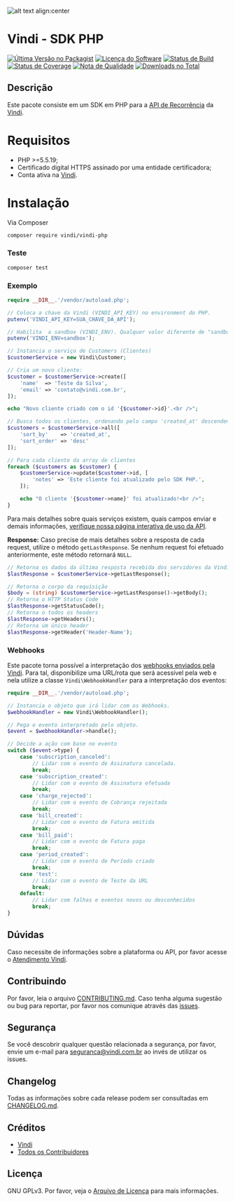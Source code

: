 ![alt text align:center](https://www.vindi.com.br/image/vindi-logo-transparente.png "Vindi")

# Vindi - SDK PHP

[![Última Versão no Packagist][ico-version]][link-packagist]
[![Licença do Software][ico-license]](license.txt)
[![Status de Build][ico-travis]][link-travis]
[![Status de Coverage][ico-scrutinizer]][link-scrutinizer]
[![Nota de Qualidade][ico-code-quality]][link-code-quality]
[![Downloads no Total][ico-downloads]][link-downloads]

## Descrição
Este pacote consiste em um SDK em PHP para a [API de Recorrência][link-introducao-api] da [Vindi][link-vindi].

# Requisitos
- PHP >=5.5.19;
- Certificado digital HTTPS assinado por uma entidade certificadora;
- Conta ativa na [Vindi](https://www.vindi.com.br "Vindi").

# Instalação

Via Composer

```bash
composer require vindi/vindi-php
```

### Teste

``` bash
composer test
```

### Exemplo

```php
require __DIR__.'/vendor/autoload.php';

// Coloca a chave da Vindi (VINDI_API_KEY) no environment do PHP.
putenv('VINDI_API_KEY=SUA_CHAVE_DA_API');

// Habilita  a sandbox (VINDI_ENV). Qualquer valor diferente de "sandbox" utiliza produção.
putenv('VINDI_ENV=sandbox');

// Instancia o serviço de Customers (Clientes)
$customerService = new Vindi\Customer;

// Cria um novo cliente:
$customer = $customerService->create([
    'name'  => 'Teste da Silva',
    'email' => 'contato@vindi.com.br',
]);

echo "Novo cliente criado com o id '{$customer->id}'.<br />";

// Busca todos os clientes, ordenando pelo campo 'created_at' descendente.
$customers = $customerService->all([
    'sort_by'    => 'created_at',
    'sort_order' => 'desc'
]);

// Para cada cliente da array de clientes
foreach ($customers as $customer) {
    $customerService->update($customer->id, [
        'notes' => 'Este cliente foi atualizado pelo SDK PHP.',
    ]);

    echo "O cliente '{$customer->name}' foi atualizado!<br />";
}
```

Para mais detalhes sobre quais serviços existem, quais campos enviar e demais informações,
[verifique nossa página interativa de uso da API][link-swagger].

**Response:**
Caso precise de mais detalhes sobre a resposta de cada request, utilize o método `getLastResponse`. Se nenhum request foi efetuado anteriormente, este método retornará `NULL`.

```php
// Retorna os dados da última resposta recebida dos servidores da Vindi
$lastResponse = $customerService->getLastResponse();

// Retorna o corpo da requisição
$body = (string) $customerService->getLastResponse()->getBody();
// Retorna o HTTP Status Code
$lastResponse->getStatusCode();
// Retorna o todos os headers
$lastResponse->getHeaders();
// Retorna um único header
$lastResponse->getHeader('Header-Name');
```

### Webhooks

Este pacote torna possível a interpretação dos [webhooks enviados pela Vindi][link-webhooks].
Para tal, disponibilize uma URL/rota que será acessível pela web e nela utilize a classe `Vindi\WebhookHandler`
para a interpretação dos eventos:

```php
require __DIR__.'/vendor/autoload.php';

// Instancia o objeto que irá lidar com os Webhooks.
$webhookHandler = new Vindi\WebhookHandler();

// Pega o evento interpretado pelo objeto.
$event = $webhookHandler->handle();

// Decide a ação com base no evento
switch ($event->type) {
    case 'subscription_canceled':
        // Lidar com o evento de Assinatura cancelada.
        break;
    case 'subscription_created':
        // Lidar com o evento de Assinatura efetuada
        break;
    case 'charge_rejected':
        // Lidar com o evento de Cobrança rejeitada
        break;
    case 'bill_created':
        // Lidar com o evento de Fatura emitida
        break;
    case 'bill_paid':
        // Lidar com o evento de Fatura paga
        break;
    case 'period_created':
        // Lidar com o evento de Período criado
        break;
    case 'test':
        // Lidar com o evento de Teste da URL
        break;
    default:
        // Lidar com falhas e eventos novos ou desconhecidos
        break;
}
```

## Dúvidas
Caso necessite de informações sobre a plataforma ou API, por favor acesse o [Atendimento Vindi](http://atendimento.vindi.com.br/hc/pt-br).

## Contribuindo
Por favor, leia o arquivo [CONTRIBUTING.md](CONTRIBUTING.md).
Caso tenha alguma sugestão ou bug para reportar, por favor nos comunique através das [issues](./issues).

## Segurança
Se você descobrir qualquer questão relacionada a segurança, por favor, envie um e-mail para seguranca@vindi.com.br ao invés de utilizar os issues.

## Changelog
Todas as informações sobre cada release podem ser consultadas em [CHANGELOG.md](CHANGELOG.md).

## Créditos
- [Vindi][link-author]
- [Todos os Contribuidores][link-contributors]

## Licença
GNU GPLv3. Por favor, veja o [Arquivo de Licença](license.txt) para mais informações.

[ico-version]: https://img.shields.io/packagist/v/vindi/vindi-php.svg?style=flat-square
[ico-license]: https://img.shields.io/badge/license-GPLv3-brightgreen.svg?style=flat-square
[ico-travis]: https://img.shields.io/travis/vindi/vindi-php/master.svg?style=flat-square
[ico-scrutinizer]: https://img.shields.io/scrutinizer/coverage/g/vindi/vindi-php.svg?style=flat-square
[ico-code-quality]: https://img.shields.io/scrutinizer/g/vindi/vindi-php.svg?style=flat-square
[ico-downloads]: https://img.shields.io/packagist/dt/vindi/vindi-php.svg?style=flat-square

[link-packagist]: https://packagist.org/packages/vindi/vindi-php
[link-travis]: https://travis-ci.org/vindi/vindi-php
[link-scrutinizer]: https://scrutinizer-ci.com/g/vindi/vindi-php/code-structure
[link-code-quality]: https://scrutinizer-ci.com/g/vindi/vindi-php
[link-downloads]: https://packagist.org/packages/vindi/vindi-php
[link-author]: https://github.com/vindi
[link-contributors]: ../../contributors
[link-vindi]: https://www.vindi.com.br
[link-introducao-api]: http://atendimento.vindi.com.br/hc/pt-br/articles/203020644-Introdu%C3%A7%C3%A3o-%C3%A0-API-de-Recorr%C3%AAncia
[link-webhooks]: http://atendimento.vindi.com.br/hc/pt-br/articles/203305800-Webhooks
[link-swagger]: http://vindi.github.io/api-docs/dist/
